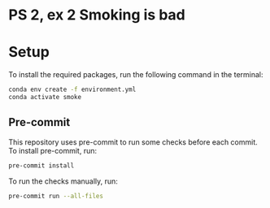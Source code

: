 # PS 2, ex 2 Smoking is bad

# Setup

To install the required packages, run the following command in the terminal:

```bash
conda env create -f environment.yml
conda activate smoke
```

## Pre-commit

This repository uses pre-commit to run some checks before each commit. To install pre-commit, run:

```bash
pre-commit install
```

To run the checks manually, run:

```bash
pre-commit run --all-files
```
